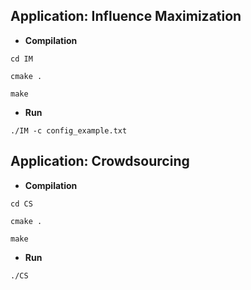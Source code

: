 ## Application: Influence Maximization

* **Compilation**

```setup
cd IM
```

```setup
cmake .
```

```setup
make
```

* **Run** 

```setup
./IM -c config_example.txt 
```

## Application: Crowdsourcing

* **Compilation**

```setup
cd CS
```

```setup
cmake .
```

```setup
make
```

* **Run** 

```setup
./CS 
```
